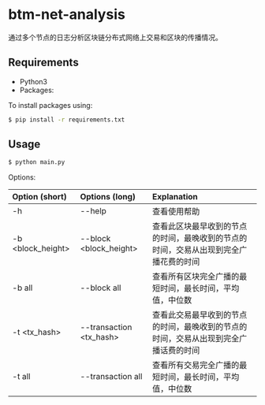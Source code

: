 # btm-net-analysis

通过多个节点的日志分析区块链分布式网络上交易和区块的传播情况。

## Requirements

* Python3  
* Packages:

To install packages using:
```bash
$ pip install -r requirements.txt
```
## Usage

```bash
$ python main.py
```

Options:

| Option (short) | Options (long) | Explanation |
| :------------- | :------------- |:-------------|
| -h | --help | 查看使用帮助 |
| -b \<block_height\> | --block \<block_height\> | 查看此区块最早收到的节点的时间，最晚收到的节点的时间，交易从出现到完全广播花费的时间 |
| -b all | --block all | 查看所有区块完全广播的最短时间，最长时间，平均值，中位数 |
| -t \<tx_hash\> | --transaction \<tx_hash\> | 查看此交易最早收到的节点的时间，最晚收到的节点的时间，交易从出现到完全广播话费的时间 |
| -t all | --transaction all | 查看所有交易完全广播的最短时间，最长时间，平均值，中位数 |